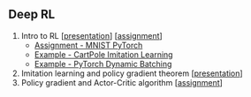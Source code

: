 ## Deep RL

1. Intro to RL [[presentation](seminar_1/intro_rl_14Oct17.pdf)] [[assignment](Assignments/HW1/assignment1.md)]
    * [Assignment - MNIST PyTorch](Assignments/HW1/mnist_pytorch.ipynb)
    * [Example - CartPole Imitation Learning](Assignments/HW1/CartPole_imitation_example.ipynb)
    * [Example - PyTorch Dynamic Batching](seminar_1/pytorch_dynamic_batching.ipynb)
2. Imitation learning and policy gradient theorem [[presentation](seminar_2/policy_gradient_28Oct17.pdf)]
3. Policy gradient and Actor-Critic algorithm [[assignment](Assignments/HW2/assignment2.md)]
